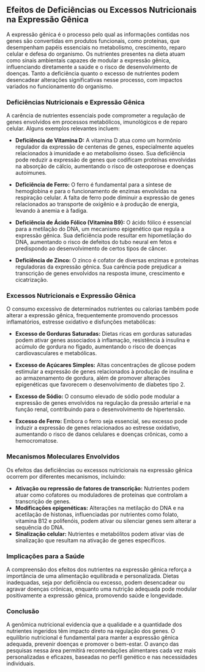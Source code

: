 
## Efeitos de Deficiências ou Excessos Nutricionais na Expressão Gênica

A expressão gênica é o processo pelo qual as informações contidas nos genes são convertidas em produtos funcionais, como proteínas, que desempenham papéis essenciais no metabolismo, crescimento, reparo celular e defesa do organismo. Os nutrientes presentes na dieta atuam como sinais ambientais capazes de modular a expressão gênica, influenciando diretamente a saúde e o risco de desenvolvimento de doenças. Tanto a deficiência quanto o excesso de nutrientes podem desencadear alterações significativas nesse processo, com impactos variados no funcionamento do organismo.

### Deficiências Nutricionais e Expressão Gênica

A carência de nutrientes essenciais pode comprometer a regulação de genes envolvidos em processos metabólicos, imunológicos e de reparo celular. Alguns exemplos relevantes incluem:

- **Deficiência de Vitamina D:** A vitamina D atua como um hormônio regulador da expressão de centenas de genes, especialmente aqueles relacionados à imunidade e ao metabolismo ósseo. Sua deficiência pode reduzir a expressão de genes que codificam proteínas envolvidas na absorção de cálcio, aumentando o risco de osteoporose e doenças autoimunes.

- **Deficiência de Ferro:** O ferro é fundamental para a síntese de hemoglobina e para o funcionamento de enzimas envolvidas na respiração celular. A falta de ferro pode diminuir a expressão de genes relacionados ao transporte de oxigênio e à produção de energia, levando à anemia e à fadiga.

- **Deficiência de Ácido Fólico (Vitamina B9):** O ácido fólico é essencial para a metilação do DNA, um mecanismo epigenético que regula a expressão gênica. Sua deficiência pode resultar em hipometilação do DNA, aumentando o risco de defeitos do tubo neural em fetos e predispondo ao desenvolvimento de certos tipos de câncer.

- **Deficiência de Zinco:** O zinco é cofator de diversas enzimas e proteínas reguladoras da expressão gênica. Sua carência pode prejudicar a transcrição de genes envolvidos na resposta imune, crescimento e cicatrização.

### Excessos Nutricionais e Expressão Gênica

O consumo excessivo de determinados nutrientes ou calorias também pode alterar a expressão gênica, frequentemente promovendo processos inflamatórios, estresse oxidativo e disfunções metabólicas:

- **Excesso de Gorduras Saturadas:** Dietas ricas em gorduras saturadas podem ativar genes associados à inflamação, resistência à insulina e acúmulo de gordura no fígado, aumentando o risco de doenças cardiovasculares e metabólicas.

- **Excesso de Açúcares Simples:** Altas concentrações de glicose podem estimular a expressão de genes relacionados à produção de insulina e ao armazenamento de gordura, além de promover alterações epigenéticas que favorecem o desenvolvimento de diabetes tipo 2.

- **Excesso de Sódio:** O consumo elevado de sódio pode modular a expressão de genes envolvidos na regulação da pressão arterial e na função renal, contribuindo para o desenvolvimento de hipertensão.

- **Excesso de Ferro:** Embora o ferro seja essencial, seu excesso pode induzir a expressão de genes relacionados ao estresse oxidativo, aumentando o risco de danos celulares e doenças crônicas, como a hemocromatose.

### Mecanismos Moleculares Envolvidos

Os efeitos das deficiências ou excessos nutricionais na expressão gênica ocorrem por diferentes mecanismos, incluindo:

- **Ativação ou repressão de fatores de transcrição:** Nutrientes podem atuar como cofatores ou moduladores de proteínas que controlam a transcrição de genes.
- **Modificações epigenéticas:** Alterações na metilação do DNA e na acetilação de histonas, influenciadas por nutrientes como folato, vitamina B12 e polifenóis, podem ativar ou silenciar genes sem alterar a sequência do DNA.
- **Sinalização celular:** Nutrientes e metabólitos podem ativar vias de sinalização que resultam na ativação de genes específicos.

### Implicações para a Saúde

A compreensão dos efeitos dos nutrientes na expressão gênica reforça a importância de uma alimentação equilibrada e personalizada. Dietas inadequadas, seja por deficiência ou excesso, podem desencadear ou agravar doenças crônicas, enquanto uma nutrição adequada pode modular positivamente a expressão gênica, promovendo saúde e longevidade.

### Conclusão

A genômica nutricional evidencia que a qualidade e a quantidade dos nutrientes ingeridos têm impacto direto na regulação dos genes. O equilíbrio nutricional é fundamental para manter a expressão gênica adequada, prevenir doenças e promover o bem-estar. O avanço das pesquisas nessa área permitirá recomendações alimentares cada vez mais personalizadas e eficazes, baseadas no perfil genético e nas necessidades individuais.
```
